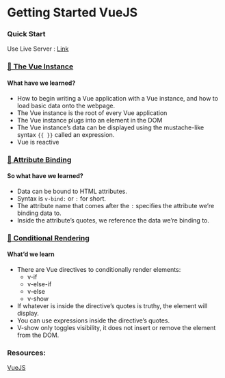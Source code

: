 # Getting Started VueJS

### Quick Start
Use Live Server : [Link](https://marketplace.visualstudio.com/items?itemName=ritwickdey.LiveServer)

### [:open_file_folder: The Vue Instance ](https://github.com/khairul-abdi/khairul-abdi-Getting_Started_VueJS/tree/master/Intro%20to%20Vue.js/1.%20The%20Vue%20Instance)

#### What have we learned?
* How to begin writing a Vue application with a Vue instance, and how to load basic data onto the webpage.
* The Vue instance is the root of every Vue application
* The Vue instance plugs into an element in the DOM
* The Vue instance’s data can be displayed using the mustache-like syntax ```{{ }}``` called an expression.
* Vue is reactive

### [:open_file_folder: Attribute Binding ](https://github.com/khairul-abdi/khairul-abdi-Getting_Started_VueJS/tree/master/Intro%20to%20Vue.js/2.%20Attribute%20Binding)

#### So what have we learned?
* Data can be bound to HTML attributes.
* Syntax is ```v-bind:``` or ```:``` for short.
* The attribute name that comes after the ```:``` specifies the attribute we’re binding data to.
* Inside the attribute’s quotes, we reference the data we’re binding to.

### [:open_file_folder: Conditional Rendering ](https://github.com/khairul-abdi/Getting_Started_VueJS/tree/master/Intro%20to%20Vue.js/3.%20Conditional%20Rendering)

#### What’d we learn
* There are Vue directives to conditionally render elements:
  * v-if
  * v-else-if
  * v-else
  * v-show
* If whatever is inside the directive’s quotes is truthy, the element will display.
* You can use expressions inside the directive’s quotes.
* V-show only toggles visibility, it does not insert or remove the element from the DOM.


### Resources:
[VueJS](https://www.vuemastery.com/courses/intro-to-vue-js/vue-instance/) 

